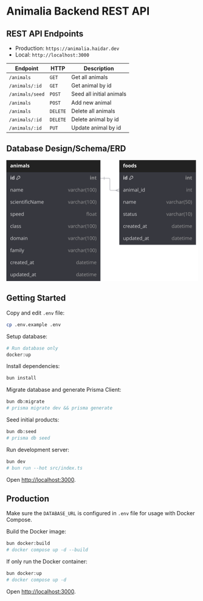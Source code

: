 # Animalia Backend REST API

## REST API Endpoints

- Production: `https://animalia.haidar.dev`
- Local: `http://localhost:3000`

| Endpoint        | HTTP     | Description              |
| --------------- | -------- | ------------------------ |
| `/animals`      | `GET`    | Get all animals          |
| `/animals/:id`  | `GET`    | Get animal by id         |
| `/animals/seed` | `POST`   | Seed all initial animals |
| `/animals`      | `POST`   | Add new animal           |
| `/animals`      | `DELETE` | Delete all animals       |
| `/animals/:id`  | `DELETE` | Delete animal by id      |
| `/animals/:id`  | `PUT`    | Update animal by id      |

## Database Design/Schema/ERD

![ERD](./assets/animalia-erd.svg)

## Getting Started

Copy and edit `.env` file:

```sh
cp .env.example .env
```

Setup database:

```sh
# Run database only
docker:up
```

Install dependencies:

```sh
bun install
```

Migrate database and generate Prisma Client:

```sh
bun db:migrate
# prisma migrate dev && prisma generate
```

Seed initial products:

```sh
bun db:seed
# prisma db seed
```

Run development server:

```sh
bun dev
# bun run --hot src/index.ts
```

Open <http://localhost:3000>.

## Production

Make sure the `DATABASE_URL` is configured in `.env` file for usage with Docker Compose.

Build the Docker image:

```sh
bun docker:build
# docker compose up -d --build
```

If only run the Docker container:

```sh
bun docker:up
# docker compose up -d
```

Open <http://localhost:3000>.
